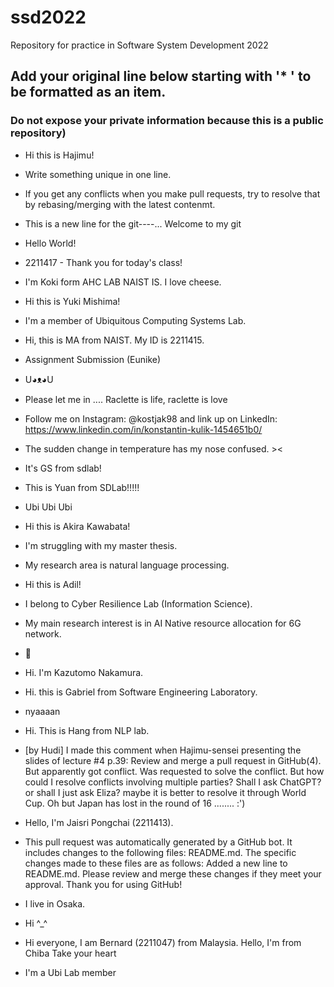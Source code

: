 # ssd2022
Repository for practice in Software System Development 2022
## Add your original line below starting with '* ' to be formatted as an item.
### Do not expose your private information because this is a public repository)

* Hi this is Hajimu!
* Write something unique in one line.


* If you get any conflicts when you make pull requests, try to resolve that by rebasing/merging with the latest contenmt.

* This is a new line for the git----... Welcome to my git

* Hello World!

* 2211417 - Thank you for today's class!

* I'm Koki form AHC LAB NAIST IS. I love cheese.
* Hi this is Yuki Mishima!
* I'm a member of Ubiquitous Computing Systems Lab.
* Hi, this is MA from NAIST. My ID is 2211415.

* Assignment Submission (Eunike)
* U◕ᴥ◕U
* Please let me in .... Raclette is life, raclette is love
* Follow me on Instagram: @kostjak98  and link up on LinkedIn: https://www.linkedin.com/in/konstantin-kulik-1454651b0/
* The sudden change in temperature has my nose confused. ><
* It's GS from sdlab!
* This is Yuan from SDLab!!!!!
* Ubi Ubi Ubi
* Hi this is Akira Kawabata!
* I'm struggling with my master thesis.
* My research area is natural language processing.
* Hi this is Adil!
* I belong to Cyber Resilience Lab (Information Science).
* My main research interest is in AI Native resource allocation for 6G network.
* :christmas_tree:
* Hi. I'm Kazutomo Nakamura.
* Hi. this is Gabriel from Software Engineering Laboratory.
* nyaaaan
* Hi. This is Hang from NLP lab.
* [by Hudi] I made this comment when Hajimu-sensei presenting the slides of lecture #4 p.39: Review and merge a pull request in GitHub(4). But apparently got conflict. Was requested to solve the conflict. But how could I resolve conflicts involving multiple parties? Shall I ask ChatGPT? or shall I just ask Eliza? maybe it is better to resolve it through World Cup. Oh but Japan has lost in the round of 16 ........ :')
* Hello, I'm Jaisri Pongchai (2211413).
* This pull request was automatically generated by a GitHub bot. It includes changes to the following files: README.md. The specific changes made to these files are as follows: Added a new line to README.md. Please review and merge these changes if they meet your approval. Thank you for using GitHub!
* I live in Osaka.
* Hi ^_^
* Hi everyone, I am Bernard (2211047) from Malaysia.
Hello, I'm from Chiba
Take your heart
* I'm a Ubi Lab member
